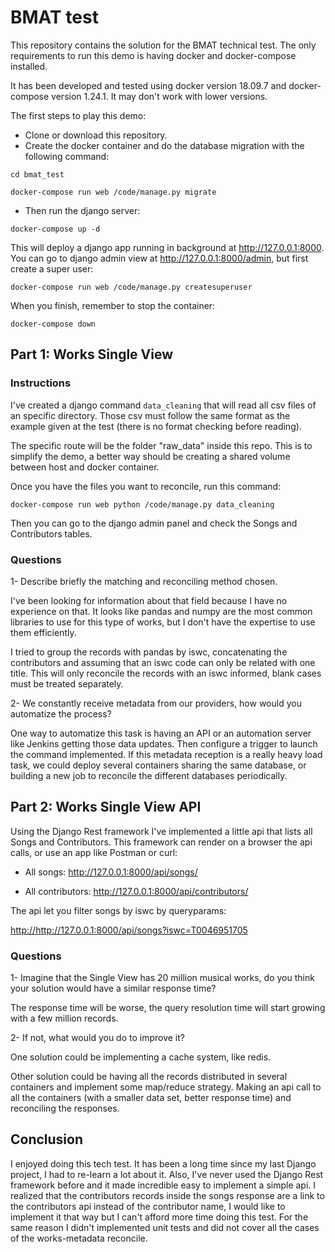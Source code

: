 # BMAT test

This repository contains the solution for the BMAT technical test. The only requirements to run this demo is having
docker and docker-compose installed.

It has been developed and tested using docker version 18.09.7 and docker-compose version 1.24.1. It may don't work with
lower versions.

The first steps to play this demo:
- Clone or download this repository.
- Create the docker container and do the database migration with the following command:

`cd bmat_test`

`docker-compose run web /code/manage.py migrate`

- Then run the django server:

`docker-compose up -d`

This will deploy a django app running in background at <http://127.0.0.1:8000>. You can go to django admin view at 
<http://127.0.0.1:8000/admin>, but first create a super user:

`docker-compose run web /code/manage.py createsuperuser`

When you finish, remember to stop the container:

`docker-compose down`

## Part 1: Works Single View

### Instructions 

I've created a django command `data_cleaning` that will read all csv files of an specific directory. Those csv must 
follow the same format as the example given at the test (there is no format checking before reading).

The specific route will be the folder "raw_data" inside this repo. This is to simplify the demo, a better way should be
creating a shared volume between host and docker container. 

Once you have the files you want to reconcile, run this command:

`docker-compose run web python /code/manage.py data_cleaning`

Then you can go to the django admin panel and check the Songs and Contributors tables.

### Questions
1- Describe briefly the matching and reconciling method chosen. 

I've been looking for information about that field because I have no experience on that. It looks like pandas and 
numpy are the most common libraries to use for this type of works, but I don't have the expertise to use them 
efficiently.

I tried to group the records with pandas by iswc, concatenating the contributors and assuming that an iswc code can only
be related with one title. This will only reconcile the records with an iswc informed, blank cases must be treated 
separately.
 
2- We constantly receive metadata from our providers, how would
you automatize the process?

One way to automatize this task is having an API or an automation server like Jenkins getting those data updates. Then
configure a trigger to launch the command implemented. If this metadata reception is a really heavy load task, we could 
deploy several containers sharing the same database, or building a new job to reconcile
the different databases periodically.

## Part 2: Works Single View API

Using the Django Rest framework I've implemented a little api that lists all Songs and Contributors. This framework can 
render on a browser the api calls, or use an app like Postman or curl:

- All songs: <http://127.0.0.1:8000/api/songs/>

- All contributors: <http://127.0.0.1:8000/api/contributors/>

The api let you filter songs by iswc by queryparams:

<http://http://127.0.0.1:8000/api/songs?iswc=T0046951705>

### Questions

1- Imagine that the Single View has 20 million musical works, do
you think your solution would have a similar response time?

The response time will be worse, the query resolution time will start growing with a few million records. 

2- If not, what would you do to improve it?

One solution could be implementing a cache system, like redis.

Other solution could be having all the records distributed in several containers and implement some map/reduce strategy.
Making an api call to all the containers (with a smaller data set, better response time) and reconciling the responses.

## Conclusion

I enjoyed doing this tech test. It has been a long time since my last Django project, I had to re-learn a lot about it. 
Also, I've never used the Django Rest framework before and it made incredible easy to implement a simple api. I realized 
that the contributors records inside the songs response are a link to the contributors api instead of the contributor 
name, I would like to implement it that way but I can't afford more time doing this test. For the same reason I didn't 
implemented unit tests and did not cover all the cases of the works-metadata reconcile.